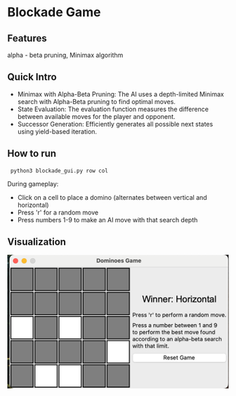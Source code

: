 # Blockade Game

## Features
alpha - beta pruning, Minimax algorithm

## Quick Intro
* Minimax with Alpha-Beta Pruning: The AI uses a depth-limited Minimax search with Alpha-Beta pruning to find optimal moves.
* State Evaluation: The evaluation function measures the difference between available moves for the player and opponent.
* Successor Generation: Efficiently generates all possible next states using yield-based iteration.
## How to run
```
 python3 blockade_gui.py row col
```
During gameplay:

* Click on a cell to place a domino (alternates between vertical and horizontal)
* Press 'r' for a random move
* Press numbers 1-9 to make an AI move with that search depth

## Visualization
![img.png](img.png)